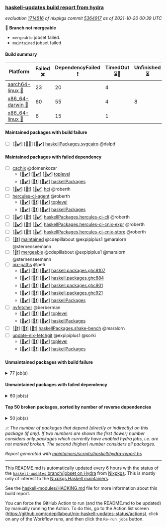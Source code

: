 ### [haskell-updates build report from hydra](https://hydra.nixos.org/jobset/nixpkgs/haskell-updates)
*evaluation [1714516](https://hydra.nixos.org/eval/1714516) of nixpkgs commit [5364917](https://github.com/NixOS/nixpkgs/commits/53649178d457a4c921d47a73a8469fc618f57f5f) as of 2021-10-20 00:39 UTC*

:red_circle: **Branch not mergeable**
  * `mergeable` jobset failed.
  * `maintained` jobset failed.

#### Build summary

 | Platform | Failed :x: | DependencyFailed :heavy_exclamation_mark: | TimedOut :hourglass::no_entry_sign: | Unfinished :hourglass_flowing_sand: | Success :heavy_check_mark: | 
 | --- | --- | --- | --- | --- | --- | 
 | [aarch64-linux :iphone:](https://hydra.nixos.org/eval/1714516?filter=.aarch64-linux) | 23 | 20 | 4 |  | 6861 | 
 | [x86_64-darwin :apple:](https://hydra.nixos.org/eval/1714516?filter=.x86_64-darwin) | 60 | 55 | 4 | 8 | 6740 | 
 | [x86_64-linux :penguin:](https://hydra.nixos.org/eval/1714516?filter=.x86_64-linux) | 6 | 15 | 1 |  | 6931 | 
#### Maintained packages with build failure
- [ ] [[:iphone::heavy_check_mark:]](https://hydra.nixos.org/build/156352058) [[:apple::x:]](https://hydra.nixos.org/build/156352061) [[:penguin::heavy_check_mark:]](https://hydra.nixos.org/build/156352060) [haskellPackages.svgcairo](https://hydra.nixos.org/eval/1714516?filter=haskellPackages.svgcairo) @dalpd
#### Maintained packages with failed dependency
- [ ] [cachix](https://hydra.nixos.org/eval/1714516?filter=cachix) @domenkozar
  - [[:iphone::heavy_check_mark:]](https://hydra.nixos.org/build/156363578) [[:apple::heavy_check_mark:]](https://hydra.nixos.org/build/156361673) [[:penguin::heavy_check_mark:]](https://hydra.nixos.org/build/156358831) [toplevel](https://hydra.nixos.org/eval/1714516?filter=cachix)
  - [[:iphone::heavy_check_mark:]](https://hydra.nixos.org/build/156364960) [[:apple::heavy_exclamation_mark:]](https://hydra.nixos.org/build/156361501) [[:penguin::heavy_check_mark:]](https://hydra.nixos.org/build/156361437) [haskellPackages](https://hydra.nixos.org/eval/1714516?filter=haskellPackages.cachix)
- [ ] [[:iphone::heavy_check_mark:]](https://hydra.nixos.org/build/156363971) [[:apple::heavy_exclamation_mark:]](https://hydra.nixos.org/build/156363391) [[:penguin::heavy_check_mark:]](https://hydra.nixos.org/build/156363273) [hci](https://hydra.nixos.org/eval/1714516?filter=hci) @roberth
- [ ] [hercules-ci-agent](https://hydra.nixos.org/eval/1714516?filter=hercules-ci-agent) @roberth
  - [[:iphone::heavy_check_mark:]](https://hydra.nixos.org/build/156359202) [[:apple::heavy_exclamation_mark:]](https://hydra.nixos.org/build/156361887) [[:penguin::heavy_check_mark:]](https://hydra.nixos.org/build/156357999) [toplevel](https://hydra.nixos.org/eval/1714516?filter=hercules-ci-agent)
  - [[:iphone::heavy_check_mark:]](https://hydra.nixos.org/build/156364030) [[:apple::heavy_exclamation_mark:]](https://hydra.nixos.org/build/156357578) [[:penguin::heavy_check_mark:]](https://hydra.nixos.org/build/156359600) [haskellPackages](https://hydra.nixos.org/eval/1714516?filter=haskellPackages.hercules-ci-agent)
- [ ] [[:iphone::heavy_check_mark:]](https://hydra.nixos.org/build/156358217) [[:apple::heavy_exclamation_mark:]](https://hydra.nixos.org/build/156365391) [[:penguin::heavy_check_mark:]](https://hydra.nixos.org/build/156356763) [haskellPackages.hercules-ci-cli](https://hydra.nixos.org/eval/1714516?filter=haskellPackages.hercules-ci-cli) @roberth
- [ ] [[:iphone::heavy_check_mark:]](https://hydra.nixos.org/build/156363313) [[:apple::heavy_exclamation_mark:]](https://hydra.nixos.org/build/156362887) [[:penguin::heavy_check_mark:]](https://hydra.nixos.org/build/156362278) [haskellPackages.hercules-ci-cnix-expr](https://hydra.nixos.org/eval/1714516?filter=haskellPackages.hercules-ci-cnix-expr) @roberth
- [ ] [[:iphone::heavy_check_mark:]](https://hydra.nixos.org/build/156364606) [[:apple::heavy_exclamation_mark:]](https://hydra.nixos.org/build/156361912) [[:penguin::heavy_check_mark:]](https://hydra.nixos.org/build/156360612) [haskellPackages.hercules-ci-cnix-store](https://hydra.nixos.org/eval/1714516?filter=haskellPackages.hercules-ci-cnix-store) @roberth
- [ ] [[:penguin::heavy_exclamation_mark:]](https://hydra.nixos.org/build/156393110) [maintained](https://hydra.nixos.org/eval/1714516?filter=maintained) @cdepillabout @expipiplus1 @maralorn @sternenseemann
- [ ] [[:penguin::heavy_exclamation_mark:]](https://hydra.nixos.org/build/156363580) [mergeable](https://hydra.nixos.org/eval/1714516?filter=mergeable) @cdepillabout @expipiplus1 @maralorn @sternenseemann
- [ ] [nix-paths](https://hydra.nixos.org/eval/1714516?filter=nix-paths) @peti
  - [[:iphone::heavy_check_mark:]](https://hydra.nixos.org/build/156356683) [[:apple::heavy_exclamation_mark:]](https://hydra.nixos.org/build/156356641) [[:penguin::heavy_check_mark:]](https://hydra.nixos.org/build/156356706) [haskell.packages.ghc8107](https://hydra.nixos.org/eval/1714516?filter=haskell.packages.ghc8107.nix-paths)
  - [[:iphone::heavy_check_mark:]](https://hydra.nixos.org/build/156356708) [[:apple::heavy_exclamation_mark:]](https://hydra.nixos.org/build/156356646) [[:penguin::heavy_check_mark:]](https://hydra.nixos.org/build/156356704) [haskell.packages.ghc884](https://hydra.nixos.org/eval/1714516?filter=haskell.packages.ghc884.nix-paths)
  - [[:iphone::heavy_check_mark:]](https://hydra.nixos.org/build/156356674) [[:apple::heavy_exclamation_mark:]](https://hydra.nixos.org/build/156356714) [[:penguin::heavy_check_mark:]](https://hydra.nixos.org/build/156356676) [haskell.packages.ghc901](https://hydra.nixos.org/eval/1714516?filter=haskell.packages.ghc901.nix-paths)
  - [[:iphone::heavy_check_mark:]](https://hydra.nixos.org/build/156356678) [[:apple::heavy_exclamation_mark:]](https://hydra.nixos.org/build/156356716) [[:penguin::heavy_check_mark:]](https://hydra.nixos.org/build/156356724) [haskell.packages.ghc921](https://hydra.nixos.org/eval/1714516?filter=haskell.packages.ghc921.nix-paths)
  - [[:iphone::heavy_check_mark:]](https://hydra.nixos.org/build/156356665) [[:apple::heavy_exclamation_mark:]](https://hydra.nixos.org/build/156356654) [[:penguin::heavy_check_mark:]](https://hydra.nixos.org/build/156356720) [haskellPackages](https://hydra.nixos.org/eval/1714516?filter=haskellPackages.nix-paths)
- [ ] [nvfetcher](https://hydra.nixos.org/eval/1714516?filter=nvfetcher) @berberman
  - [[:iphone::heavy_check_mark:]](https://hydra.nixos.org/build/156359512) [[:apple::heavy_exclamation_mark:]](https://hydra.nixos.org/build/156364796) [[:penguin::heavy_check_mark:]](https://hydra.nixos.org/build/156361447) [toplevel](https://hydra.nixos.org/eval/1714516?filter=nvfetcher)
  - [[:iphone::heavy_check_mark:]](https://hydra.nixos.org/build/156363349) [[:apple::heavy_exclamation_mark:]](https://hydra.nixos.org/build/156360277) [[:penguin::heavy_check_mark:]](https://hydra.nixos.org/build/156363921) [haskellPackages](https://hydra.nixos.org/eval/1714516?filter=haskellPackages.nvfetcher)
- [ ] [[:iphone::heavy_exclamation_mark:]](https://hydra.nixos.org/build/156362696) [[:apple::heavy_exclamation_mark:]](https://hydra.nixos.org/build/156364165) [[:penguin::heavy_exclamation_mark:]](https://hydra.nixos.org/build/156357782) [haskellPackages.shake-bench](https://hydra.nixos.org/eval/1714516?filter=haskellPackages.shake-bench) @maralorn
- [ ] [update-nix-fetchgit](https://hydra.nixos.org/eval/1714516?filter=update-nix-fetchgit) @expipiplus1 @sorki
  - [[:iphone::heavy_check_mark:]](https://hydra.nixos.org/build/156358981) [[:apple::heavy_exclamation_mark:]](https://hydra.nixos.org/build/156358775) [[:penguin::heavy_check_mark:]](https://hydra.nixos.org/build/156357654) [toplevel](https://hydra.nixos.org/eval/1714516?filter=update-nix-fetchgit)
  - [[:iphone::heavy_check_mark:]](https://hydra.nixos.org/build/156364772) [[:apple::heavy_exclamation_mark:]](https://hydra.nixos.org/build/156362944) [[:penguin::heavy_check_mark:]](https://hydra.nixos.org/build/156358505) [haskellPackages](https://hydra.nixos.org/eval/1714516?filter=haskellPackages.update-nix-fetchgit)
#### Unmaintained packages with build failure
<details><summary>77 job(s) </summary>

- [ ] [[:iphone::heavy_check_mark:]](https://hydra.nixos.org/build/156364306) [[:apple::x:]](https://hydra.nixos.org/build/156356971) [[:penguin::heavy_check_mark:]](https://hydra.nixos.org/build/156356859) [haskellPackages.sdp](https://hydra.nixos.org/eval/1714516?filter=haskellPackages.sdp)  :arrow_heading_up: 9 | 9
- [ ] [[:iphone::heavy_check_mark:]](https://hydra.nixos.org/build/156358923) [[:apple::x:]](https://hydra.nixos.org/build/156361889) [[:penguin::heavy_check_mark:]](https://hydra.nixos.org/build/156362679) [haskellPackages.thyme](https://hydra.nixos.org/eval/1714516?filter=haskellPackages.thyme)  :arrow_heading_up: 6 | 15
- [ ] [[:iphone::x:]](https://hydra.nixos.org/build/156364694) [[:apple::x:]](https://hydra.nixos.org/build/156363550) [[:penguin::x:]](https://hydra.nixos.org/build/156358009) [haskellPackages.Chart-diagrams](https://hydra.nixos.org/eval/1714516?filter=haskellPackages.Chart-diagrams)  :arrow_heading_up: 6 | 13
- [ ] [[:iphone::x:]](https://hydra.nixos.org/build/155232856) [[:apple::heavy_check_mark:]](https://hydra.nixos.org/build/155721016) [[:penguin::heavy_check_mark:]](https://hydra.nixos.org/build/155243853) [haskellPackages.libBF](https://hydra.nixos.org/eval/1714516?filter=haskellPackages.libBF)  :arrow_heading_up: 4 | 20
- [ ] [[:iphone::heavy_check_mark:]](https://hydra.nixos.org/build/156363724) [[:apple::x:]](https://hydra.nixos.org/build/156362176) [[:penguin::heavy_check_mark:]](https://hydra.nixos.org/build/156365476) [haskellPackages.exinst](https://hydra.nixos.org/eval/1714516?filter=haskellPackages.exinst)  :arrow_heading_up: 4 | 6
- [ ] [[:iphone::heavy_check_mark:]](https://hydra.nixos.org/build/156363956) [[:apple::x:]](https://hydra.nixos.org/build/156357122) [[:penguin::heavy_check_mark:]](https://hydra.nixos.org/build/156357621) [haskellPackages.nri-observability](https://hydra.nixos.org/eval/1714516?filter=haskellPackages.nri-observability)  :arrow_heading_up: 3 | 5
- [ ] [[:iphone::x:]](https://hydra.nixos.org/build/156362227) [[:apple::heavy_check_mark:]](https://hydra.nixos.org/build/156357374) [[:penguin::heavy_check_mark:]](https://hydra.nixos.org/build/156360642) [haskellPackages.ptr-poker](https://hydra.nixos.org/eval/1714516?filter=haskellPackages.ptr-poker)  :arrow_heading_up: 3 | 4
- [ ] [[:iphone::heavy_check_mark:]](https://hydra.nixos.org/build/156363378) [[:apple::heavy_check_mark:]](https://hydra.nixos.org/build/156357537) [[:penguin::x:]](https://hydra.nixos.org/build/156357017) [haskellPackages.factory](https://hydra.nixos.org/eval/1714516?filter=haskellPackages.factory)  :arrow_heading_up: 2 | 4
- [ ] [[:iphone::x:]](https://hydra.nixos.org/build/156361685) [[:apple::heavy_check_mark:]](https://hydra.nixos.org/build/156357682) [[:penguin::heavy_check_mark:]](https://hydra.nixos.org/build/156356810) [haskellPackages.OrderedBits](https://hydra.nixos.org/eval/1714516?filter=haskellPackages.OrderedBits)  :arrow_heading_up: 1 | 36
- [ ] [[:iphone::x:]](https://hydra.nixos.org/build/156360683) [[:apple::heavy_check_mark:]](https://hydra.nixos.org/build/156357281) [[:penguin::heavy_check_mark:]](https://hydra.nixos.org/build/156360862) [haskellPackages.type-natural](https://hydra.nixos.org/eval/1714516?filter=haskellPackages.type-natural)  :arrow_heading_up: 1 | 4
- [ ] [[:iphone::x:]](https://hydra.nixos.org/build/155241261) [[:apple::heavy_check_mark:]](https://hydra.nixos.org/build/155726085) [[:penguin::heavy_check_mark:]](https://hydra.nixos.org/build/155238846) [haskellPackages.long-double](https://hydra.nixos.org/eval/1714516?filter=haskellPackages.long-double)  :arrow_heading_up: 1 | 2
- [ ] [[:iphone::x:]](https://hydra.nixos.org/build/156360243) [[:apple::x:]](https://hydra.nixos.org/build/156361778) [[:penguin::x:]](https://hydra.nixos.org/build/156364519) [haskellPackages.Shpadoinkle-backend-pardiff](https://hydra.nixos.org/eval/1714516?filter=haskellPackages.Shpadoinkle-backend-pardiff)  :arrow_heading_up: 1 | 1
- [ ] [[:iphone::x:]](https://hydra.nixos.org/build/155248867) [[:apple::x:]](https://hydra.nixos.org/build/155720190) [[:penguin::heavy_check_mark:]](https://hydra.nixos.org/build/155230089) [haskellPackages.easytensor](https://hydra.nixos.org/eval/1714516?filter=haskellPackages.easytensor)  :arrow_heading_up: 1 | 1
- [ ] [[:iphone::heavy_check_mark:]](https://hydra.nixos.org/build/156361301) [[:apple::x:]](https://hydra.nixos.org/build/156361895) [[:penguin::heavy_check_mark:]](https://hydra.nixos.org/build/156363395) [haskellPackages.gi-gdkx11](https://hydra.nixos.org/eval/1714516?filter=haskellPackages.gi-gdkx11)  :arrow_heading_up: 1 | 1
- [ ] [[:iphone::heavy_check_mark:]](https://hydra.nixos.org/build/155245335) [[:apple::x:]](https://hydra.nixos.org/build/155724324) [[:penguin::heavy_check_mark:]](https://hydra.nixos.org/build/155232135) [haskellPackages.keep-alive](https://hydra.nixos.org/eval/1714516?filter=haskellPackages.keep-alive)  :arrow_heading_up: 1 | 1
- [ ] [[:iphone::heavy_check_mark:]](https://hydra.nixos.org/build/156358736) [[:apple::x:]](https://hydra.nixos.org/build/156357840) [[:penguin::heavy_check_mark:]](https://hydra.nixos.org/build/156359405) [haskellPackages.loc](https://hydra.nixos.org/eval/1714516?filter=haskellPackages.loc)  :arrow_heading_up: 1 | 1
- [ ] [[:iphone::x:]](https://hydra.nixos.org/build/155231800) [[:apple::heavy_check_mark:]](https://hydra.nixos.org/build/155720090) [[:penguin::heavy_check_mark:]](https://hydra.nixos.org/build/155246060) [haskellPackages.nlopt-haskell](https://hydra.nixos.org/eval/1714516?filter=haskellPackages.nlopt-haskell)  :arrow_heading_up: 1 | 1
- [ ] [[:iphone::heavy_check_mark:]](https://hydra.nixos.org/build/156357930) [[:apple::x:]](https://hydra.nixos.org/build/156363514) [[:penguin::heavy_check_mark:]](https://hydra.nixos.org/build/156365152) [haskellPackages.opencv](https://hydra.nixos.org/eval/1714516?filter=haskellPackages.opencv)  :arrow_heading_up: 1 | 1
- [ ] [[:iphone::x:]](https://hydra.nixos.org/build/155229836) [[:apple::heavy_check_mark:]](https://hydra.nixos.org/build/155724945) [[:penguin::heavy_check_mark:]](https://hydra.nixos.org/build/155238806) [haskellPackages.unicode-properties](https://hydra.nixos.org/eval/1714516?filter=haskellPackages.unicode-properties)  :arrow_heading_up: 1 | 1
- [ ] [[:iphone::x:]](https://hydra.nixos.org/build/156358334) [[:apple::heavy_check_mark:]](https://hydra.nixos.org/build/156363526) [[:penguin::heavy_check_mark:]](https://hydra.nixos.org/build/156364869) [haskellPackages.accelerate-llvm](https://hydra.nixos.org/eval/1714516?filter=haskellPackages.accelerate-llvm)  :arrow_heading_up: 0 | 8
- [ ] [[:iphone::x:]](https://hydra.nixos.org/build/155230769) [[:apple::heavy_check_mark:]](https://hydra.nixos.org/build/155721834) [[:penguin::heavy_check_mark:]](https://hydra.nixos.org/build/155235567) [haskellPackages.freetype2](https://hydra.nixos.org/eval/1714516?filter=haskellPackages.freetype2)  :arrow_heading_up: 0 | 7
- [ ] [[:iphone::heavy_check_mark:]](https://hydra.nixos.org/build/156360794) [[:apple::x:]](https://hydra.nixos.org/build/156364701) [[:penguin::heavy_check_mark:]](https://hydra.nixos.org/build/156361335) [haskellPackages.pipes-zlib](https://hydra.nixos.org/eval/1714516?filter=haskellPackages.pipes-zlib)  :arrow_heading_up: 0 | 6
- [ ] [[:iphone::heavy_check_mark:]](https://hydra.nixos.org/build/155237789) [[:apple::x:]](https://hydra.nixos.org/build/155720925) [[:penguin::heavy_check_mark:]](https://hydra.nixos.org/build/155241391) [haskellPackages.hmidi](https://hydra.nixos.org/eval/1714516?filter=haskellPackages.hmidi)  :arrow_heading_up: 0 | 4
- [ ] [[:iphone::heavy_check_mark:]](https://hydra.nixos.org/build/156363022) [[:apple::x:]](https://hydra.nixos.org/build/156359808) [[:penguin::heavy_check_mark:]](https://hydra.nixos.org/build/156360823) [haskellPackages.zip](https://hydra.nixos.org/eval/1714516?filter=haskellPackages.zip)  :arrow_heading_up: 0 | 4
- [ ] [[:iphone::x:]](https://hydra.nixos.org/build/155598704) [[:apple::heavy_check_mark:]](https://hydra.nixos.org/build/155724900) [[:penguin::heavy_check_mark:]](https://hydra.nixos.org/build/155600475) [haskellPackages.cdar-mBound](https://hydra.nixos.org/eval/1714516?filter=haskellPackages.cdar-mBound)  :arrow_heading_up: 0 | 2
- [ ] [[:iphone::heavy_check_mark:]](https://hydra.nixos.org/build/156362502) [[:apple::x:]](https://hydra.nixos.org/build/156359832) [[:penguin::heavy_check_mark:]](https://hydra.nixos.org/build/156363831) [haskellPackages.posix-socket](https://hydra.nixos.org/eval/1714516?filter=haskellPackages.posix-socket)  :arrow_heading_up: 0 | 2
- [ ] [[:iphone::x:]](https://hydra.nixos.org/build/156363154) [[:apple::heavy_check_mark:]](https://hydra.nixos.org/build/156360011) [[:penguin::heavy_check_mark:]](https://hydra.nixos.org/build/156363256) [haskellPackages.quic](https://hydra.nixos.org/eval/1714516?filter=haskellPackages.quic)  :arrow_heading_up: 0 | 2
- [ ] [[:iphone::heavy_check_mark:]](https://hydra.nixos.org/build/155236516) [[:apple::x:]](https://hydra.nixos.org/build/155723217) [[:penguin::heavy_check_mark:]](https://hydra.nixos.org/build/155231083) [haskellPackages.hamid](https://hydra.nixos.org/eval/1714516?filter=haskellPackages.hamid)  :arrow_heading_up: 0 | 1
- [ ] [[:iphone::heavy_check_mark:]](https://hydra.nixos.org/build/155248469) [[:apple::x:]](https://hydra.nixos.org/build/155724564) [[:penguin::heavy_check_mark:]](https://hydra.nixos.org/build/155245595) [haskellPackages.hmatrix-morpheus](https://hydra.nixos.org/eval/1714516?filter=haskellPackages.hmatrix-morpheus)  :arrow_heading_up: 0 | 1
- [ ] [[:iphone::heavy_check_mark:]](https://hydra.nixos.org/build/155245083) [[:apple::x:]](https://hydra.nixos.org/build/155722854) [[:penguin::heavy_check_mark:]](https://hydra.nixos.org/build/155245253) [haskellPackages.huckleberry](https://hydra.nixos.org/eval/1714516?filter=haskellPackages.huckleberry)  :arrow_heading_up: 0 | 1
- [ ] [[:iphone::x:]](https://hydra.nixos.org/build/155233986) [[:apple::heavy_check_mark:]](https://hydra.nixos.org/build/155719926) [[:penguin::heavy_check_mark:]](https://hydra.nixos.org/build/155240530) [haskellPackages.picosat](https://hydra.nixos.org/eval/1714516?filter=haskellPackages.picosat)  :arrow_heading_up: 0 | 1
- [ ] [[:iphone::heavy_check_mark:]](https://hydra.nixos.org/build/155236168) [[:apple::x:]](https://hydra.nixos.org/build/155720658) [[:penguin::heavy_check_mark:]](https://hydra.nixos.org/build/155238665) [haskellPackages.select](https://hydra.nixos.org/eval/1714516?filter=haskellPackages.select)  :arrow_heading_up: 0 | 1
- [ ] [[:iphone::heavy_check_mark:]](https://hydra.nixos.org/build/155244394) [[:apple::x:]](https://hydra.nixos.org/build/155723004) [[:penguin::heavy_check_mark:]](https://hydra.nixos.org/build/155232469) [haskellPackages.sysinfo](https://hydra.nixos.org/eval/1714516?filter=haskellPackages.sysinfo)  :arrow_heading_up: 0 | 1
- [ ] [[:iphone::heavy_check_mark:]](https://hydra.nixos.org/build/156356777) [[:apple::x:]](https://hydra.nixos.org/build/156364624) [[:penguin::heavy_check_mark:]](https://hydra.nixos.org/build/156360909) [haskellPackages.yu-auth](https://hydra.nixos.org/eval/1714516?filter=haskellPackages.yu-auth)  :arrow_heading_up: 0 | 1
- [ ] [[:iphone::heavy_check_mark:]](https://hydra.nixos.org/build/155231106) [[:apple::x:]](https://hydra.nixos.org/build/155720128) [[:penguin::heavy_check_mark:]](https://hydra.nixos.org/build/155240274) [haskellPackages.FractalArt](https://hydra.nixos.org/eval/1714516?filter=haskellPackages.FractalArt) 
- [ ] [[:iphone::x:]](https://hydra.nixos.org/build/155232607) [[:apple::heavy_check_mark:]](https://hydra.nixos.org/build/155720246) [[:penguin::heavy_check_mark:]](https://hydra.nixos.org/build/155242641) [haskellPackages.HsASA](https://hydra.nixos.org/eval/1714516?filter=haskellPackages.HsASA) 
- [ ] [[:iphone::x:]](https://hydra.nixos.org/build/156365262) [[:apple::x:]](https://hydra.nixos.org/build/156358241) [[:penguin::x:]](https://hydra.nixos.org/build/156363288) [haskellPackages.Shpadoinkle-template](https://hydra.nixos.org/eval/1714516?filter=haskellPackages.Shpadoinkle-template) 
- [ ] [[:iphone::x:]](https://hydra.nixos.org/build/156359865) [[:apple::x:]](https://hydra.nixos.org/build/156362671) [[:penguin::x:]](https://hydra.nixos.org/build/156364814) [haskellPackages.Shpadoinkle-widgets](https://hydra.nixos.org/eval/1714516?filter=haskellPackages.Shpadoinkle-widgets) 
- [ ] [[:iphone::heavy_check_mark:]](https://hydra.nixos.org/build/155244899) [[:apple::x:]](https://hydra.nixos.org/build/155725248) [[:penguin::heavy_check_mark:]](https://hydra.nixos.org/build/155240852) [haskellPackages.chiphunk](https://hydra.nixos.org/eval/1714516?filter=haskellPackages.chiphunk) 
- [ ] [[:iphone::heavy_check_mark:]](https://hydra.nixos.org/build/155242296) [[:apple::x:]](https://hydra.nixos.org/build/155721786) [[:penguin::heavy_check_mark:]](https://hydra.nixos.org/build/155237360) [haskellPackages.discount](https://hydra.nixos.org/eval/1714516?filter=haskellPackages.discount) 
- [ ] [[:iphone::heavy_check_mark:]](https://hydra.nixos.org/build/155238395) [[:apple::x:]](https://hydra.nixos.org/build/155725468) [[:penguin::heavy_check_mark:]](https://hydra.nixos.org/build/155239260) [haskellPackages.diskhash](https://hydra.nixos.org/eval/1714516?filter=haskellPackages.diskhash) 
- [ ] [[:iphone::heavy_check_mark:]](https://hydra.nixos.org/build/156360185) [[:apple::x:]](https://hydra.nixos.org/build/156363264) [[:penguin::heavy_check_mark:]](https://hydra.nixos.org/build/156362552) [haskellPackages.epub-tools](https://hydra.nixos.org/eval/1714516?filter=haskellPackages.epub-tools) 
- [ ] [[:iphone::heavy_check_mark:]](https://hydra.nixos.org/build/155232743) [[:apple::x:]](https://hydra.nixos.org/build/155721048) [[:penguin::heavy_check_mark:]](https://hydra.nixos.org/build/155249361) [haskellPackages.float128](https://hydra.nixos.org/eval/1714516?filter=haskellPackages.float128) 
- [ ] [[:iphone::heavy_check_mark:]](https://hydra.nixos.org/build/156364060) [[:apple::x:]](https://hydra.nixos.org/build/156359870) [[:penguin::heavy_check_mark:]](https://hydra.nixos.org/build/156362105) [haskellPackages.gerrit](https://hydra.nixos.org/eval/1714516?filter=haskellPackages.gerrit) 
- [ ] [[:iphone::x:]](https://hydra.nixos.org/build/155771016) [[:penguin::heavy_check_mark:]](https://hydra.nixos.org/build/155770604) [haskellPackages.gnome-keyring](https://hydra.nixos.org/eval/1714516?filter=haskellPackages.gnome-keyring) 
- [ ] [[:iphone::heavy_check_mark:]](https://hydra.nixos.org/build/155770671) [[:apple::x:]](https://hydra.nixos.org/build/155770410) [[:penguin::heavy_check_mark:]](https://hydra.nixos.org/build/155770722) [haskellPackages.gtk-traymanager](https://hydra.nixos.org/eval/1714516?filter=haskellPackages.gtk-traymanager) 
- [ ] [[:iphone::heavy_check_mark:]](https://hydra.nixos.org/build/155229660) [[:apple::x:]](https://hydra.nixos.org/build/155719901) [[:penguin::heavy_check_mark:]](https://hydra.nixos.org/build/155246206) [haskellPackages.hid](https://hydra.nixos.org/eval/1714516?filter=haskellPackages.hid) 
- [ ] [[:iphone::heavy_check_mark:]](https://hydra.nixos.org/build/156361515) [[:apple::x:]](https://hydra.nixos.org/build/156360657) [[:penguin::heavy_check_mark:]](https://hydra.nixos.org/build/156359916) [haskellPackages.highlight](https://hydra.nixos.org/eval/1714516?filter=haskellPackages.highlight) 
- [ ] [[:iphone::heavy_check_mark:]](https://hydra.nixos.org/build/156361293) [[:apple::x:]](https://hydra.nixos.org/build/156361580) [[:penguin::heavy_check_mark:]](https://hydra.nixos.org/build/156364900) [haskellPackages.hinotify-conduit](https://hydra.nixos.org/eval/1714516?filter=haskellPackages.hinotify-conduit) 
- [ ] [[:iphone::heavy_check_mark:]](https://hydra.nixos.org/build/156364740) [[:apple::x:]](https://hydra.nixos.org/build/156361251) [[:penguin::heavy_check_mark:]](https://hydra.nixos.org/build/156358994) [haskellPackages.hls-rename-plugin](https://hydra.nixos.org/eval/1714516?filter=haskellPackages.hls-rename-plugin) 
- [ ] [[:iphone::x:]](https://hydra.nixos.org/build/156363196) [[:apple::heavy_check_mark:]](https://hydra.nixos.org/build/156364352) [[:penguin::heavy_check_mark:]](https://hydra.nixos.org/build/156357173) [haskellPackages.hq](https://hydra.nixos.org/eval/1714516?filter=haskellPackages.hq) 
- [ ] [[:iphone::heavy_check_mark:]](https://hydra.nixos.org/build/155598786) [[:apple::x:]](https://hydra.nixos.org/build/155721184) [[:penguin::heavy_check_mark:]](https://hydra.nixos.org/build/155594906) [haskellPackages.hs](https://hydra.nixos.org/eval/1714516?filter=haskellPackages.hs) 
- [ ] [[:iphone::heavy_check_mark:]](https://hydra.nixos.org/build/155235791) [[:apple::x:]](https://hydra.nixos.org/build/155719931) [[:penguin::heavy_check_mark:]](https://hydra.nixos.org/build/155229997) [haskellPackages.hsshellscript](https://hydra.nixos.org/eval/1714516?filter=haskellPackages.hsshellscript) 
- [ ] [[:iphone::heavy_check_mark:]](https://hydra.nixos.org/build/155247004) [[:apple::x:]](https://hydra.nixos.org/build/155723438) [[:penguin::heavy_check_mark:]](https://hydra.nixos.org/build/155249534) [haskellPackages.hssourceinfo](https://hydra.nixos.org/eval/1714516?filter=haskellPackages.hssourceinfo) 
- [ ] [[:iphone::heavy_check_mark:]](https://hydra.nixos.org/build/155230960) [[:apple::x:]](https://hydra.nixos.org/build/155725637) [[:penguin::heavy_check_mark:]](https://hydra.nixos.org/build/155229762) [haskellPackages.ipcvar](https://hydra.nixos.org/eval/1714516?filter=haskellPackages.ipcvar) 
- [ ] [[:iphone::heavy_check_mark:]](https://hydra.nixos.org/build/155233282) [[:apple::x:]](https://hydra.nixos.org/build/155725331) [[:penguin::heavy_check_mark:]](https://hydra.nixos.org/build/155231040) [haskellPackages.linux-framebuffer](https://hydra.nixos.org/eval/1714516?filter=haskellPackages.linux-framebuffer) 
- [ ] [[:iphone::heavy_check_mark:]](https://hydra.nixos.org/build/156356774) [[:apple::x:]](https://hydra.nixos.org/build/156363187) [[:penguin::heavy_check_mark:]](https://hydra.nixos.org/build/156357439) [haskellPackages.mediawiki2latex](https://hydra.nixos.org/eval/1714516?filter=haskellPackages.mediawiki2latex) 
- [ ] [[:iphone::heavy_check_mark:]](https://hydra.nixos.org/build/155232101) [[:apple::x:]](https://hydra.nixos.org/build/155725382) [[:penguin::heavy_check_mark:]](https://hydra.nixos.org/build/155237282) [haskellPackages.mercury-api](https://hydra.nixos.org/eval/1714516?filter=haskellPackages.mercury-api) 
- [ ] [[:iphone::heavy_check_mark:]](https://hydra.nixos.org/build/155231324) [[:apple::x:]](https://hydra.nixos.org/build/155722564) [[:penguin::heavy_check_mark:]](https://hydra.nixos.org/build/155244286) [haskellPackages.nano-cryptr](https://hydra.nixos.org/eval/1714516?filter=haskellPackages.nano-cryptr) 
- [ ] [[:iphone::heavy_check_mark:]](https://hydra.nixos.org/build/156360146) [[:apple::x:]](https://hydra.nixos.org/build/156358067) [[:penguin::heavy_check_mark:]](https://hydra.nixos.org/build/156361394) [haskellPackages.persistent-pagination](https://hydra.nixos.org/eval/1714516?filter=haskellPackages.persistent-pagination) 
- [ ] [[:iphone::heavy_check_mark:]](https://hydra.nixos.org/build/156362493) [[:apple::x:]](https://hydra.nixos.org/build/156362694) [[:penguin::heavy_check_mark:]](https://hydra.nixos.org/build/156361179) [haskellPackages.ping-wrapper](https://hydra.nixos.org/eval/1714516?filter=haskellPackages.ping-wrapper) 
- [ ] [[:iphone::x:]](https://hydra.nixos.org/build/155241477) [[:apple::heavy_check_mark:]](https://hydra.nixos.org/build/155725915) [[:penguin::heavy_check_mark:]](https://hydra.nixos.org/build/155247469) [haskellPackages.poker](https://hydra.nixos.org/eval/1714516?filter=haskellPackages.poker) 
- [ ] [[:iphone::heavy_check_mark:]](https://hydra.nixos.org/build/155233786) [[:apple::x:]](https://hydra.nixos.org/build/155724918) [[:penguin::heavy_check_mark:]](https://hydra.nixos.org/build/155238677) [haskellPackages.posix-timer](https://hydra.nixos.org/eval/1714516?filter=haskellPackages.posix-timer) 
- [ ] [[:iphone::heavy_check_mark:]](https://hydra.nixos.org/build/155914174) [[:apple::x:]](https://hydra.nixos.org/build/155914176) [[:penguin::heavy_check_mark:]](https://hydra.nixos.org/build/155914177) [haskellPackages.procex](https://hydra.nixos.org/eval/1714516?filter=haskellPackages.procex) 
- [ ] [[:iphone::heavy_check_mark:]](https://hydra.nixos.org/build/155230989) [[:apple::x:]](https://hydra.nixos.org/build/155721394) [[:penguin::heavy_check_mark:]](https://hydra.nixos.org/build/155234833) [haskellPackages.pthread](https://hydra.nixos.org/eval/1714516?filter=haskellPackages.pthread) 
- [ ] [[:iphone::heavy_check_mark:]](https://hydra.nixos.org/build/156357411) [[:apple::x:]](https://hydra.nixos.org/build/156358759) [[:penguin::heavy_check_mark:]](https://hydra.nixos.org/build/156363622) [haskellPackages.sandwich-webdriver](https://hydra.nixos.org/eval/1714516?filter=haskellPackages.sandwich-webdriver) 
- [ ] [[:iphone::heavy_check_mark:]](https://hydra.nixos.org/build/155770493) [[:apple::x:]](https://hydra.nixos.org/build/155719410) [[:penguin::heavy_check_mark:]](https://hydra.nixos.org/build/155771015) [haskellPackages.sfml-audio](https://hydra.nixos.org/eval/1714516?filter=haskellPackages.sfml-audio) 
- [ ] [[:iphone::heavy_check_mark:]](https://hydra.nixos.org/build/155230625) [[:apple::x:]](https://hydra.nixos.org/build/155723961) [[:penguin::heavy_check_mark:]](https://hydra.nixos.org/build/155230935) [haskellPackages.shared-memory](https://hydra.nixos.org/eval/1714516?filter=haskellPackages.shared-memory) 
- [ ] [[:iphone::heavy_check_mark:]](https://hydra.nixos.org/build/155240759) [[:apple::x:]](https://hydra.nixos.org/build/155725865) [[:penguin::heavy_check_mark:]](https://hydra.nixos.org/build/155249292) [haskellPackages.shortbytestring](https://hydra.nixos.org/eval/1714516?filter=haskellPackages.shortbytestring) 
- [ ] [[:iphone::heavy_check_mark:]](https://hydra.nixos.org/build/156359604) [[:apple::x:]](https://hydra.nixos.org/build/156357749) [[:penguin::heavy_check_mark:]](https://hydra.nixos.org/build/156359724) [haskellPackages.tailfile-hinotify](https://hydra.nixos.org/eval/1714516?filter=haskellPackages.tailfile-hinotify) 
- [ ] [[:iphone::x:]](https://hydra.nixos.org/build/156358778) [[:apple::x:]](https://hydra.nixos.org/build/156364218) [[:penguin::x:]](https://hydra.nixos.org/build/156360988) [haskellPackages.uuagc-diagrams](https://hydra.nixos.org/eval/1714516?filter=haskellPackages.uuagc-diagrams) 
- [ ] [[:iphone::x:]](https://hydra.nixos.org/build/155238689) [[:apple::heavy_check_mark:]](https://hydra.nixos.org/build/155724075) [[:penguin::heavy_check_mark:]](https://hydra.nixos.org/build/155241833) [haskellPackages.wiringPi](https://hydra.nixos.org/eval/1714516?filter=haskellPackages.wiringPi) 
- [ ] [[:iphone::heavy_check_mark:]](https://hydra.nixos.org/build/155244663) [[:apple::x:]](https://hydra.nixos.org/build/155720934) [[:penguin::heavy_check_mark:]](https://hydra.nixos.org/build/155245674) [tests.haskell.writers](https://hydra.nixos.org/eval/1714516?filter=tests.haskell.writers) 
- [ ] [[:iphone::heavy_check_mark:]](https://hydra.nixos.org/build/155246530) [[:apple::x:]](https://hydra.nixos.org/build/155719899) [[:penguin::heavy_check_mark:]](https://hydra.nixos.org/build/155248899) [haskellPackages.xmonad-utils](https://hydra.nixos.org/eval/1714516?filter=haskellPackages.xmonad-utils) 
- [ ] [[:iphone::heavy_check_mark:]](https://hydra.nixos.org/build/155240129) [[:apple::x:]](https://hydra.nixos.org/build/155724659) [[:penguin::heavy_check_mark:]](https://hydra.nixos.org/build/155247219) [haskellPackages.yoga](https://hydra.nixos.org/eval/1714516?filter=haskellPackages.yoga) 
- [ ] [[:iphone::heavy_check_mark:]](https://hydra.nixos.org/build/155236348) [[:apple::x:]](https://hydra.nixos.org/build/155722728) [[:penguin::heavy_check_mark:]](https://hydra.nixos.org/build/155238533) [haskellPackages.zot](https://hydra.nixos.org/eval/1714516?filter=haskellPackages.zot) 
- [ ] [[:iphone::heavy_check_mark:]](https://hydra.nixos.org/build/155238637) [[:apple::x:]](https://hydra.nixos.org/build/155721003) [[:penguin::heavy_check_mark:]](https://hydra.nixos.org/build/155246598) [haskellPackages.zxcvbn-c](https://hydra.nixos.org/eval/1714516?filter=haskellPackages.zxcvbn-c) 
</details>

#### Unmaintained packages with failed dependency
<details><summary>60 job(s) </summary>

- [ ] [[:iphone::heavy_check_mark:]](https://hydra.nixos.org/build/156364980) [[:apple::heavy_exclamation_mark:]](https://hydra.nixos.org/build/156357246) [[:penguin::heavy_check_mark:]](https://hydra.nixos.org/build/156358985) [haskellPackages.gi-javascriptcore](https://hydra.nixos.org/eval/1714516?filter=haskellPackages.gi-javascriptcore)  :arrow_heading_up: 7 | 18
- [ ] [[:iphone::heavy_check_mark:]](https://hydra.nixos.org/build/156358160) [[:apple::heavy_exclamation_mark:]](https://hydra.nixos.org/build/156360077) [[:penguin::heavy_check_mark:]](https://hydra.nixos.org/build/156364471) [haskellPackages.gi-webkit2](https://hydra.nixos.org/eval/1714516?filter=haskellPackages.gi-webkit2)  :arrow_heading_up: 5 | 14
- [ ] [[:apple::heavy_exclamation_mark:]](https://hydra.nixos.org/build/156358058) [[:penguin::heavy_check_mark:]](https://hydra.nixos.org/build/156362075) [haskellPackages.sbv](https://hydra.nixos.org/eval/1714516?filter=haskellPackages.sbv)  :arrow_heading_up: 3 | 12
- [ ] [[:iphone::heavy_exclamation_mark:]](https://hydra.nixos.org/build/156363560) [[:apple::heavy_check_mark:]](https://hydra.nixos.org/build/156365488) [[:penguin::heavy_check_mark:]](https://hydra.nixos.org/build/156364271) [haskellPackages.jsonifier](https://hydra.nixos.org/eval/1714516?filter=haskellPackages.jsonifier)  :arrow_heading_up: 2 | 2
- [ ] [[:iphone::heavy_check_mark:]](https://hydra.nixos.org/build/156363506) [[:apple::heavy_exclamation_mark:]](https://hydra.nixos.org/build/156360726) [[:penguin::heavy_check_mark:]](https://hydra.nixos.org/build/156361542) [haskellPackages.sdp-io](https://hydra.nixos.org/eval/1714516?filter=haskellPackages.sdp-io)  :arrow_heading_up: 2 | 2
- [ ] [[:iphone::heavy_exclamation_mark:]](https://hydra.nixos.org/build/156360217) [[:apple::heavy_exclamation_mark:]](https://hydra.nixos.org/build/156365421) [[:penguin::heavy_exclamation_mark:]](https://hydra.nixos.org/build/156358471) [haskellPackages.hip](https://hydra.nixos.org/eval/1714516?filter=haskellPackages.hip)  :arrow_heading_up: 1 | 3
- [ ] [[:iphone::heavy_exclamation_mark:]](https://hydra.nixos.org/build/156364175) [[:apple::heavy_exclamation_mark:]](https://hydra.nixos.org/build/156359533) [[:penguin::heavy_exclamation_mark:]](https://hydra.nixos.org/build/156365283) [haskellPackages.hbro](https://hydra.nixos.org/eval/1714516?filter=haskellPackages.hbro)  :arrow_heading_up: 1 | 1
- [ ] [[:iphone::heavy_check_mark:]](https://hydra.nixos.org/build/156361079) [[:apple::heavy_exclamation_mark:]](https://hydra.nixos.org/build/156360368) [[:penguin::heavy_check_mark:]](https://hydra.nixos.org/build/156360301) [haskellPackages.nri-redis](https://hydra.nixos.org/eval/1714516?filter=haskellPackages.nri-redis)  :arrow_heading_up: 1 | 1
- [ ] [[:iphone::heavy_exclamation_mark:]](https://hydra.nixos.org/build/156362546) [[:apple::heavy_check_mark:]](https://hydra.nixos.org/build/156358968) [[:penguin::heavy_check_mark:]](https://hydra.nixos.org/build/156362855) [haskellPackages.opentelemetry-extra](https://hydra.nixos.org/eval/1714516?filter=haskellPackages.opentelemetry-extra)  :arrow_heading_up: 1 | 1
- [ ] [[:iphone::heavy_check_mark:]](https://hydra.nixos.org/build/156358311) [[:apple::heavy_exclamation_mark:]](https://hydra.nixos.org/build/156361837) [[:penguin::heavy_check_mark:]](https://hydra.nixos.org/build/156364282) [haskellPackages.orgmode-parse](https://hydra.nixos.org/eval/1714516?filter=haskellPackages.orgmode-parse)  :arrow_heading_up: 1 | 1
- [ ] [[:iphone::heavy_check_mark:]](https://hydra.nixos.org/build/156356828) [[:apple::heavy_exclamation_mark:]](https://hydra.nixos.org/build/156357656) [[:penguin::heavy_check_mark:]](https://hydra.nixos.org/build/156361362) [haskellPackages.sdp-hashable](https://hydra.nixos.org/eval/1714516?filter=haskellPackages.sdp-hashable)  :arrow_heading_up: 1 | 1
- [ ] [[:iphone::heavy_exclamation_mark:]](https://hydra.nixos.org/build/156364810) [[:apple::heavy_check_mark:]](https://hydra.nixos.org/build/156358281) [[:penguin::heavy_check_mark:]](https://hydra.nixos.org/build/156358394) [haskellPackages.PrimitiveArray](https://hydra.nixos.org/eval/1714516?filter=haskellPackages.PrimitiveArray)  :arrow_heading_up: 0 | 35
- [ ] [[:iphone::heavy_exclamation_mark:]](https://hydra.nixos.org/build/156359146) [[:apple::heavy_check_mark:]](https://hydra.nixos.org/build/156359841) [[:penguin::heavy_check_mark:]](https://hydra.nixos.org/build/156361678) [haskellPackages.sized](https://hydra.nixos.org/eval/1714516?filter=haskellPackages.sized)  :arrow_heading_up: 0 | 2
- [ ] [[:apple::heavy_exclamation_mark:]](https://hydra.nixos.org/build/156362233) [[:penguin::heavy_check_mark:]](https://hydra.nixos.org/build/156364961) [haskellPackages.crackNum](https://hydra.nixos.org/eval/1714516?filter=haskellPackages.crackNum)  :arrow_heading_up: 0 | 1
- [ ] [[:iphone::heavy_check_mark:]](https://hydra.nixos.org/build/156364675) [[:apple::heavy_exclamation_mark:]](https://hydra.nixos.org/build/156356876) [[:penguin::heavy_check_mark:]](https://hydra.nixos.org/build/156360123) [haskellPackages.keenser](https://hydra.nixos.org/eval/1714516?filter=haskellPackages.keenser)  :arrow_heading_up: 0 | 1
- [ ] [[:apple::heavy_exclamation_mark:]](https://hydra.nixos.org/build/156364294) [[:penguin::heavy_check_mark:]](https://hydra.nixos.org/build/156360390) [haskellPackages.verifiable-expressions](https://hydra.nixos.org/eval/1714516?filter=haskellPackages.verifiable-expressions)  :arrow_heading_up: 0 | 1
- [ ] [[:iphone::heavy_exclamation_mark:]](https://hydra.nixos.org/build/156358729) [[:apple::heavy_exclamation_mark:]](https://hydra.nixos.org/build/156358113) [[:penguin::heavy_exclamation_mark:]](https://hydra.nixos.org/build/156359465) [haskellPackages.Chart-tests](https://hydra.nixos.org/eval/1714516?filter=haskellPackages.Chart-tests) 
- [ ] [[:iphone::heavy_exclamation_mark:]](https://hydra.nixos.org/build/156364115) [[:apple::heavy_exclamation_mark:]](https://hydra.nixos.org/build/156358157) [[:penguin::heavy_exclamation_mark:]](https://hydra.nixos.org/build/156360367) [haskellPackages.Shpadoinkle-developer-tools](https://hydra.nixos.org/eval/1714516?filter=haskellPackages.Shpadoinkle-developer-tools) 
- [ ] [[:iphone::heavy_exclamation_mark:]](https://hydra.nixos.org/build/156364533) [[:apple::heavy_exclamation_mark:]](https://hydra.nixos.org/build/156365620) [[:penguin::heavy_exclamation_mark:]](https://hydra.nixos.org/build/156363284) [haskellPackages.aivika-experiment-diagrams](https://hydra.nixos.org/eval/1714516?filter=haskellPackages.aivika-experiment-diagrams) 
- [ ] [[:iphone::heavy_check_mark:]](https://hydra.nixos.org/build/156362070) [[:apple::heavy_exclamation_mark:]](https://hydra.nixos.org/build/156365619) [[:penguin::heavy_check_mark:]](https://hydra.nixos.org/build/156360911) [haskellPackages.antiope-es](https://hydra.nixos.org/eval/1714516?filter=haskellPackages.antiope-es) 
- [ ] [[:iphone::heavy_exclamation_mark:]](https://hydra.nixos.org/build/156357160) [[:apple::heavy_exclamation_mark:]](https://hydra.nixos.org/build/156359735) [[:penguin::heavy_exclamation_mark:]](https://hydra.nixos.org/build/156359497) [haskellPackages.bench-graph](https://hydra.nixos.org/eval/1714516?filter=haskellPackages.bench-graph) 
- [ ] [cabal2nix-unstable](https://hydra.nixos.org/eval/1714516?filter=cabal2nix-unstable) 
  - [[:iphone::heavy_check_mark:]](https://hydra.nixos.org/build/156363541) [[:apple::heavy_check_mark:]](https://hydra.nixos.org/build/156362494) [[:penguin::heavy_check_mark:]](https://hydra.nixos.org/build/156357240) [haskell.packages.ghc8107](https://hydra.nixos.org/eval/1714516?filter=haskell.packages.ghc8107.cabal2nix-unstable)
  - [[:iphone::heavy_check_mark:]](https://hydra.nixos.org/build/156364804) [[:apple::heavy_exclamation_mark:]](https://hydra.nixos.org/build/156358967) [[:penguin::heavy_check_mark:]](https://hydra.nixos.org/build/156360619) [haskell.packages.ghc884](https://hydra.nixos.org/eval/1714516?filter=haskell.packages.ghc884.cabal2nix-unstable)
  - [[:iphone::heavy_check_mark:]](https://hydra.nixos.org/build/156361939) [[:apple::heavy_exclamation_mark:]](https://hydra.nixos.org/build/156356804) [[:penguin::heavy_check_mark:]](https://hydra.nixos.org/build/156363899) [haskell.packages.ghc901](https://hydra.nixos.org/eval/1714516?filter=haskell.packages.ghc901.cabal2nix-unstable)
  - [[:iphone::heavy_check_mark:]](https://hydra.nixos.org/build/156356699) [[:apple::heavy_exclamation_mark:]](https://hydra.nixos.org/build/156356726) [[:penguin::heavy_check_mark:]](https://hydra.nixos.org/build/156356690) [haskell.packages.ghc921](https://hydra.nixos.org/eval/1714516?filter=haskell.packages.ghc921.cabal2nix-unstable)
  - [[:iphone::heavy_check_mark:]](https://hydra.nixos.org/build/156361102) [[:apple::heavy_exclamation_mark:]](https://hydra.nixos.org/build/156358904) [[:penguin::heavy_check_mark:]](https://hydra.nixos.org/build/156358855) [haskellPackages](https://hydra.nixos.org/eval/1714516?filter=haskellPackages.cabal2nix-unstable)
- [ ] [[:iphone::heavy_exclamation_mark:]](https://hydra.nixos.org/build/156361044) [[:apple::heavy_exclamation_mark:]](https://hydra.nixos.org/build/156360331) [[:penguin::heavy_exclamation_mark:]](https://hydra.nixos.org/build/156360586) [haskellPackages.concurrency-benchmarks](https://hydra.nixos.org/eval/1714516?filter=haskellPackages.concurrency-benchmarks) 
- [ ] [[:iphone::heavy_exclamation_mark:]](https://hydra.nixos.org/build/155238254) [[:apple::heavy_exclamation_mark:]](https://hydra.nixos.org/build/155720202) [[:penguin::heavy_check_mark:]](https://hydra.nixos.org/build/155242381) [haskellPackages.easytensor-vulkan](https://hydra.nixos.org/eval/1714516?filter=haskellPackages.easytensor-vulkan) 
- [ ] [[:iphone::heavy_check_mark:]](https://hydra.nixos.org/build/156359128) [[:apple::heavy_exclamation_mark:]](https://hydra.nixos.org/build/156364348) [[:penguin::heavy_check_mark:]](https://hydra.nixos.org/build/156361840) [haskellPackages.exinst-aeson](https://hydra.nixos.org/eval/1714516?filter=haskellPackages.exinst-aeson) 
- [ ] [[:iphone::heavy_check_mark:]](https://hydra.nixos.org/build/156363779) [[:apple::heavy_exclamation_mark:]](https://hydra.nixos.org/build/156361248) [[:penguin::heavy_check_mark:]](https://hydra.nixos.org/build/156363670) [haskellPackages.exinst-bytes](https://hydra.nixos.org/eval/1714516?filter=haskellPackages.exinst-bytes) 
- [ ] [[:iphone::heavy_check_mark:]](https://hydra.nixos.org/build/156360213) [[:apple::heavy_exclamation_mark:]](https://hydra.nixos.org/build/156358572) [[:penguin::heavy_check_mark:]](https://hydra.nixos.org/build/156360370) [haskellPackages.exinst-cereal](https://hydra.nixos.org/eval/1714516?filter=haskellPackages.exinst-cereal) 
- [ ] [[:iphone::heavy_check_mark:]](https://hydra.nixos.org/build/156361466) [[:apple::heavy_exclamation_mark:]](https://hydra.nixos.org/build/156358424) [[:penguin::heavy_check_mark:]](https://hydra.nixos.org/build/156357969) [haskellPackages.exinst-serialise](https://hydra.nixos.org/eval/1714516?filter=haskellPackages.exinst-serialise) 
- [ ] [[:iphone::heavy_check_mark:]](https://hydra.nixos.org/build/156357418) [[:apple::heavy_exclamation_mark:]](https://hydra.nixos.org/build/156357179) [[:penguin::heavy_check_mark:]](https://hydra.nixos.org/build/156362828) [haskellPackages.fastparser](https://hydra.nixos.org/eval/1714516?filter=haskellPackages.fastparser) 
- [ ] [[:iphone::heavy_check_mark:]](https://hydra.nixos.org/build/156363582) [[:apple::heavy_check_mark:]](https://hydra.nixos.org/build/156360522) [[:penguin::heavy_exclamation_mark:]](https://hydra.nixos.org/build/156359401) [haskellPackages.fishfood](https://hydra.nixos.org/eval/1714516?filter=haskellPackages.fishfood) 
- [ ] [[:iphone::heavy_check_mark:]](https://hydra.nixos.org/build/156359228) [[:apple::heavy_exclamation_mark:]](https://hydra.nixos.org/build/156364621) [[:penguin::heavy_check_mark:]](https://hydra.nixos.org/build/156357711) [haskellPackages.gi-webkit2webextension](https://hydra.nixos.org/eval/1714516?filter=haskellPackages.gi-webkit2webextension) 
- [ ] [[:iphone::heavy_exclamation_mark:]](https://hydra.nixos.org/build/156362739) [[:apple::heavy_exclamation_mark:]](https://hydra.nixos.org/build/156361268) [[:penguin::heavy_exclamation_mark:]](https://hydra.nixos.org/build/156358555) [haskellPackages.hbro-contrib](https://hydra.nixos.org/eval/1714516?filter=haskellPackages.hbro-contrib) 
- [ ] [[:apple::heavy_exclamation_mark:]](https://hydra.nixos.org/build/156360423) [[:penguin::heavy_check_mark:]](https://hydra.nixos.org/build/156357412) [haskellPackages.hevm](https://hydra.nixos.org/eval/1714516?filter=haskellPackages.hevm) 
- [ ] [[:iphone::heavy_exclamation_mark:]](https://hydra.nixos.org/build/156361342) [[:apple::heavy_check_mark:]](https://hydra.nixos.org/build/156364698) [[:penguin::heavy_check_mark:]](https://hydra.nixos.org/build/156358080) [haskellPackages.hmatrix-nlopt](https://hydra.nixos.org/eval/1714516?filter=haskellPackages.hmatrix-nlopt) 
- [ ] [[:apple::heavy_exclamation_mark:]](https://hydra.nixos.org/build/156360763) [[:penguin::heavy_check_mark:]](https://hydra.nixos.org/build/156365428) [haskellPackages.linearEqSolver](https://hydra.nixos.org/eval/1714516?filter=haskellPackages.linearEqSolver) 
- [ ] [[:iphone::heavy_check_mark:]](https://hydra.nixos.org/build/156357527) [[:apple::heavy_exclamation_mark:]](https://hydra.nixos.org/build/156362404) [[:penguin::heavy_check_mark:]](https://hydra.nixos.org/build/156358746) [haskellPackages.nri-http](https://hydra.nixos.org/eval/1714516?filter=haskellPackages.nri-http) 
- [ ] [[:iphone::heavy_check_mark:]](https://hydra.nixos.org/build/156363322) [[:apple::heavy_exclamation_mark:]](https://hydra.nixos.org/build/156357706) [[:penguin::heavy_check_mark:]](https://hydra.nixos.org/build/156364160) [haskellPackages.nri-test-encoding](https://hydra.nixos.org/eval/1714516?filter=haskellPackages.nri-test-encoding) 
- [ ] [[:iphone::heavy_check_mark:]](https://hydra.nixos.org/build/156363552) [[:apple::heavy_exclamation_mark:]](https://hydra.nixos.org/build/156364724) [[:penguin::heavy_check_mark:]](https://hydra.nixos.org/build/156363970) [haskellPackages.opencv-extra](https://hydra.nixos.org/eval/1714516?filter=haskellPackages.opencv-extra) 
- [ ] [[:iphone::heavy_exclamation_mark:]](https://hydra.nixos.org/build/156359526) [[:apple::heavy_check_mark:]](https://hydra.nixos.org/build/156362744) [[:penguin::heavy_check_mark:]](https://hydra.nixos.org/build/156363826) [haskellPackages.opentelemetry-lightstep](https://hydra.nixos.org/eval/1714516?filter=haskellPackages.opentelemetry-lightstep) 
- [ ] [[:iphone::heavy_check_mark:]](https://hydra.nixos.org/build/156357900) [[:apple::heavy_exclamation_mark:]](https://hydra.nixos.org/build/156356931) [[:penguin::heavy_check_mark:]](https://hydra.nixos.org/build/156362913) [haskellPackages.orgstat](https://hydra.nixos.org/eval/1714516?filter=haskellPackages.orgstat) 
- [ ] [[:iphone::heavy_exclamation_mark:]](https://hydra.nixos.org/build/156358007) [[:apple::heavy_exclamation_mark:]](https://hydra.nixos.org/build/156358463) [[:penguin::heavy_exclamation_mark:]](https://hydra.nixos.org/build/156359499) [haskellPackages.perceptual-hash](https://hydra.nixos.org/eval/1714516?filter=haskellPackages.perceptual-hash) 
- [ ] [[:iphone::heavy_check_mark:]](https://hydra.nixos.org/build/156362837) [[:apple::heavy_exclamation_mark:]](https://hydra.nixos.org/build/156364573) [[:penguin::heavy_check_mark:]](https://hydra.nixos.org/build/156359737) [haskellPackages.postgresql-replicant](https://hydra.nixos.org/eval/1714516?filter=haskellPackages.postgresql-replicant) 
- [ ] [[:iphone::heavy_exclamation_mark:]](https://hydra.nixos.org/build/155244308) [[:apple::heavy_check_mark:]](https://hydra.nixos.org/build/155722763) [[:penguin::heavy_check_mark:]](https://hydra.nixos.org/build/155233504) [haskellPackages.rounded](https://hydra.nixos.org/eval/1714516?filter=haskellPackages.rounded) 
- [ ] [[:iphone::heavy_check_mark:]](https://hydra.nixos.org/build/156360330) [[:apple::heavy_exclamation_mark:]](https://hydra.nixos.org/build/156364695) [[:penguin::heavy_check_mark:]](https://hydra.nixos.org/build/156358921) [haskellPackages.scan-metadata](https://hydra.nixos.org/eval/1714516?filter=haskellPackages.scan-metadata) 
- [ ] [[:iphone::heavy_check_mark:]](https://hydra.nixos.org/build/156360950) [[:apple::heavy_exclamation_mark:]](https://hydra.nixos.org/build/156359216) [[:penguin::heavy_check_mark:]](https://hydra.nixos.org/build/156357002) [haskellPackages.sdp-binary](https://hydra.nixos.org/eval/1714516?filter=haskellPackages.sdp-binary) 
- [ ] [[:iphone::heavy_check_mark:]](https://hydra.nixos.org/build/156364180) [[:apple::heavy_exclamation_mark:]](https://hydra.nixos.org/build/156358397) [[:penguin::heavy_check_mark:]](https://hydra.nixos.org/build/156363656) [haskellPackages.sdp-deepseq](https://hydra.nixos.org/eval/1714516?filter=haskellPackages.sdp-deepseq) 
- [ ] [[:iphone::heavy_check_mark:]](https://hydra.nixos.org/build/156360056) [[:apple::heavy_exclamation_mark:]](https://hydra.nixos.org/build/156358652) [[:penguin::heavy_check_mark:]](https://hydra.nixos.org/build/156363389) [haskellPackages.sdp-quickcheck](https://hydra.nixos.org/eval/1714516?filter=haskellPackages.sdp-quickcheck) 
- [ ] [[:iphone::heavy_check_mark:]](https://hydra.nixos.org/build/156362134) [[:apple::heavy_exclamation_mark:]](https://hydra.nixos.org/build/156357935) [[:penguin::heavy_check_mark:]](https://hydra.nixos.org/build/156362939) [haskellPackages.sdp4bytestring](https://hydra.nixos.org/eval/1714516?filter=haskellPackages.sdp4bytestring) 
- [ ] [[:iphone::heavy_check_mark:]](https://hydra.nixos.org/build/156357902) [[:apple::heavy_exclamation_mark:]](https://hydra.nixos.org/build/156356784) [[:penguin::heavy_check_mark:]](https://hydra.nixos.org/build/156363525) [haskellPackages.sdp4text](https://hydra.nixos.org/eval/1714516?filter=haskellPackages.sdp4text) 
- [ ] [[:iphone::heavy_check_mark:]](https://hydra.nixos.org/build/156358681) [[:apple::heavy_exclamation_mark:]](https://hydra.nixos.org/build/156364596) [[:penguin::heavy_check_mark:]](https://hydra.nixos.org/build/156362813) [haskellPackages.sdp4unordered](https://hydra.nixos.org/eval/1714516?filter=haskellPackages.sdp4unordered) 
- [ ] [[:iphone::heavy_check_mark:]](https://hydra.nixos.org/build/156360229) [[:apple::heavy_exclamation_mark:]](https://hydra.nixos.org/build/156360387) [[:penguin::heavy_check_mark:]](https://hydra.nixos.org/build/156364629) [haskellPackages.sdp4vector](https://hydra.nixos.org/eval/1714516?filter=haskellPackages.sdp4vector) 
- [ ] [[:iphone::heavy_check_mark:]](https://hydra.nixos.org/build/156358387) [[:apple::heavy_check_mark:]](https://hydra.nixos.org/build/156360203) [[:penguin::heavy_exclamation_mark:]](https://hydra.nixos.org/build/156363998) [haskellPackages.squeeze](https://hydra.nixos.org/eval/1714516?filter=haskellPackages.squeeze) 
- [ ] [[:iphone::heavy_exclamation_mark:]](https://hydra.nixos.org/build/155250509) [[:apple::heavy_check_mark:]](https://hydra.nixos.org/build/155725172) [[:penguin::heavy_check_mark:]](https://hydra.nixos.org/build/155236489) [haskellPackages.unicode-names](https://hydra.nixos.org/eval/1714516?filter=haskellPackages.unicode-names) 
- [ ] [[:iphone::heavy_exclamation_mark:]](https://hydra.nixos.org/build/156359153) [[:apple::heavy_exclamation_mark:]](https://hydra.nixos.org/build/156357646) [[:penguin::heavy_exclamation_mark:]](https://hydra.nixos.org/build/156365372) [haskellPackages.wordchoice](https://hydra.nixos.org/eval/1714516?filter=haskellPackages.wordchoice) 
- [ ] [[:iphone::heavy_check_mark:]](https://hydra.nixos.org/build/155234290) [[:apple::heavy_exclamation_mark:]](https://hydra.nixos.org/build/155720340) [[:penguin::heavy_check_mark:]](https://hydra.nixos.org/build/155249420) [haskellPackages.xbattbar](https://hydra.nixos.org/eval/1714516?filter=haskellPackages.xbattbar) 
</details>

#### Top 50 broken packages, sorted by number of reverse dependencies
<details><summary>50 job(s) </summary>

[gogol-core](https://packdeps.haskellers.com/reverse/gogol-core) :arrow_heading_up: 183  
[haskell98](https://packdeps.haskellers.com/reverse/haskell98) :arrow_heading_up: 153  
[enumerator](https://packdeps.haskellers.com/reverse/enumerator) :arrow_heading_up: 56  
[derive](https://packdeps.haskellers.com/reverse/derive) :arrow_heading_up: 48  
[contiguous](https://packdeps.haskellers.com/reverse/contiguous) :arrow_heading_up: 46  
[MonadCatchIO-transformers](https://packdeps.haskellers.com/reverse/MonadCatchIO-transformers) :arrow_heading_up: 41  
[parseargs](https://packdeps.haskellers.com/reverse/parseargs) :arrow_heading_up: 41  
[bytesmith](https://packdeps.haskellers.com/reverse/bytesmith) :arrow_heading_up: 36  
[data-lens](https://packdeps.haskellers.com/reverse/data-lens) :arrow_heading_up: 34  
[distributed-process](https://packdeps.haskellers.com/reverse/distributed-process) :arrow_heading_up: 30  
[iteratee](https://packdeps.haskellers.com/reverse/iteratee) :arrow_heading_up: 29  
[jmacro](https://packdeps.haskellers.com/reverse/jmacro) :arrow_heading_up: 29  
[ip](https://packdeps.haskellers.com/reverse/ip) :arrow_heading_up: 26  
[either-unwrap](https://packdeps.haskellers.com/reverse/either-unwrap) :arrow_heading_up: 25  
[HList](https://packdeps.haskellers.com/reverse/HList) :arrow_heading_up: 23  
[SciBaseTypes](https://packdeps.haskellers.com/reverse/SciBaseTypes) :arrow_heading_up: 22  
[haskelldb](https://packdeps.haskellers.com/reverse/haskelldb) :arrow_heading_up: 22  
[hsc3](https://packdeps.haskellers.com/reverse/hsc3) :arrow_heading_up: 22  
[wxdirect](https://packdeps.haskellers.com/reverse/wxdirect) :arrow_heading_up: 22  
[BiobaseTypes](https://packdeps.haskellers.com/reverse/BiobaseTypes) :arrow_heading_up: 21  
[wxc](https://packdeps.haskellers.com/reverse/wxc) :arrow_heading_up: 21  
[biocore](https://packdeps.haskellers.com/reverse/biocore) :arrow_heading_up: 20  
[secp256k1-haskell](https://packdeps.haskellers.com/reverse/secp256k1-haskell) :arrow_heading_up: 20  
[wxcore](https://packdeps.haskellers.com/reverse/wxcore) :arrow_heading_up: 20  
[attoparsec-enumerator](https://packdeps.haskellers.com/reverse/attoparsec-enumerator) :arrow_heading_up: 19  
[bytestring-show](https://packdeps.haskellers.com/reverse/bytestring-show) :arrow_heading_up: 19  
[bytestring-trie](https://packdeps.haskellers.com/reverse/bytestring-trie) :arrow_heading_up: 19  
[numhask](https://packdeps.haskellers.com/reverse/numhask) :arrow_heading_up: 19  
[polysemy-plugin](https://packdeps.haskellers.com/reverse/polysemy-plugin) :arrow_heading_up: 19  
[wx](https://packdeps.haskellers.com/reverse/wx) :arrow_heading_up: 19  
[BiobaseENA](https://packdeps.haskellers.com/reverse/BiobaseENA) :arrow_heading_up: 18  
[asn1-data](https://packdeps.haskellers.com/reverse/asn1-data) :arrow_heading_up: 18  
[dbus-core](https://packdeps.haskellers.com/reverse/dbus-core) :arrow_heading_up: 18  
[gtksourceview2](https://packdeps.haskellers.com/reverse/gtksourceview2) :arrow_heading_up: 18  
[BiobaseXNA](https://packdeps.haskellers.com/reverse/BiobaseXNA) :arrow_heading_up: 17  
[HGamer3D-Data](https://packdeps.haskellers.com/reverse/HGamer3D-Data) :arrow_heading_up: 17  
[certificate](https://packdeps.haskellers.com/reverse/certificate) :arrow_heading_up: 17  
[clash-prelude](https://packdeps.haskellers.com/reverse/clash-prelude) :arrow_heading_up: 17  
[dbus-client](https://packdeps.haskellers.com/reverse/dbus-client) :arrow_heading_up: 17  
[gconf](https://packdeps.haskellers.com/reverse/gconf) :arrow_heading_up: 17  
[gtk-serialized-event](https://packdeps.haskellers.com/reverse/gtk-serialized-event) :arrow_heading_up: 17  
[uuid-orphans](https://packdeps.haskellers.com/reverse/uuid-orphans) :arrow_heading_up: 17  
[cuda](https://packdeps.haskellers.com/reverse/cuda) :arrow_heading_up: 16  
[happstack-jmacro](https://packdeps.haskellers.com/reverse/happstack-jmacro) :arrow_heading_up: 16  
[manatee-core](https://packdeps.haskellers.com/reverse/manatee-core) :arrow_heading_up: 16  
[monads-fd](https://packdeps.haskellers.com/reverse/monads-fd) :arrow_heading_up: 16  
[murmur3](https://packdeps.haskellers.com/reverse/murmur3) :arrow_heading_up: 16  
[tls-extra](https://packdeps.haskellers.com/reverse/tls-extra) :arrow_heading_up: 16  
[ADPfusion](https://packdeps.haskellers.com/reverse/ADPfusion) :arrow_heading_up: 15  
[MaybeT](https://packdeps.haskellers.com/reverse/MaybeT) :arrow_heading_up: 15  
</details>


*:arrow_heading_up:: The number of packages that depend (directly or indirectly) on this package (if any). If two numbers are shown the first (lower) number considers only packages which currently have enabled hydra jobs, i.e. are not marked broken. The second (higher) number considers all packages.*

*Report generated with [maintainers/scripts/haskell/hydra-report.hs](https://github.com/NixOS/nixpkgs/blob/haskell-updates/maintainers/scripts/haskell/hydra-report.sh)*


----------------------------------------------------------------------

This README.md is automatically updated every 6 hours with the status of the
[`haskell-updates` branch/jobset on Hydra](https://hydra.nixos.org/jobset/nixpkgs/haskell-updates)
from [Nixpkgs](https://github.com/NixOS/nixpkgs).  This is mostly only of
interest to the [Nixpkgs Haskell maintainers](https://github.com/orgs/NixOS/teams/haskell).

See the
[haskell-modules/HACKING.md](https://github.com/NixOS/nixpkgs/blob/haskell-updates/pkgs/development/haskell-modules/HACKING.md)
file for more information about this build report.

You can force the GitHub Action to run (and the README.md to be updated) by
manually running the Action.  To do this, go to the Action list screen
(https://github.com/cdepillabout/nix-haskell-updates-status/actions),
click on any of the Workflow runs, and then click the `Re-run jobs` button.
